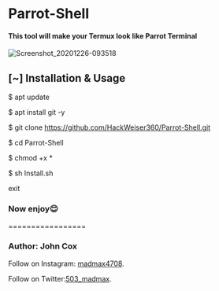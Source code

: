 # Parrot-Shell 
#### This tool will make your Termux look like Parrot Terminal
 ![Screenshot_20201226-093518](https://user-images.githubusercontent.com/74961526/103146654-c6563080-475d-11eb-8fef-4166750004c6.png)

## [~] Installation & Usage
$ apt update

$ apt install git -y

$ git clone https://github.com/HackWeiser360/Parrot-Shell.git

$ cd Parrot-Shell

$ chmod +x *

$ sh Install.sh

exit

### Now enjoy😊
    
=================
### Author: John Cox
Follow on Instagram: [madmax4708](https://www.instagram.com/madmax4708/).

Follow on Twitter:[503_madmax](https://twitter.com/503_madmax).

